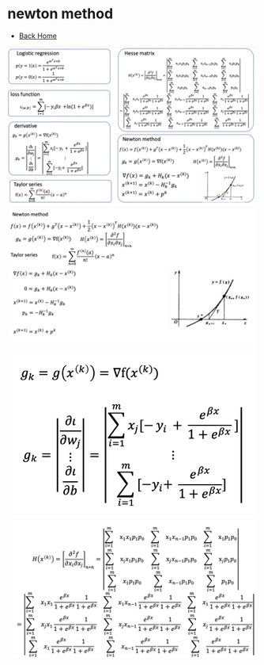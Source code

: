 # newton method
* [Back Home](../README.md)

![](../image/newton.png)
![](../image/newton1.png)
![](../image/newton2.png)
![](../image/newton3.png)